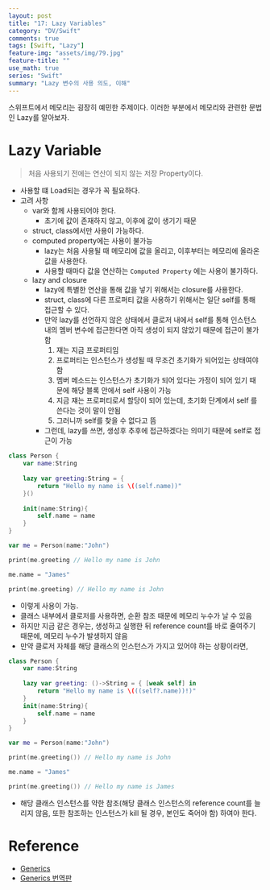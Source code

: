 ```yaml
---
layout: post
title: "17: Lazy Variables"
category: "DV/Swift"
comments: true
tags: [Swift, "Lazy"]
feature-img: "assets/img/79.jpg"
feature-title: ""
use_math: true
series: "Swift"
summary: "Lazy 변수의 사용 의도, 이해"
---
```


스위프트에서 메모리는 굉장히 예민한 주제이다. 이러한 부분에서 메모리와 관련한 문법인 Lazy를 알아보자.

# Lazy Variable

> 처음 사용되기 전에는 연산이 되지 않는 저장 Property이다.

* 사용할 떄 Load되는 경우가 꼭 필요하다.
* 고려 사항
  * var와 함께 사용되어야 한다.
    * 초기에 값이 존재하지 않고, 이후에 값이 생기기 때문
  * struct, class에서만 사용이 가능하다.
  * computed property에는 사용이 불가능
    * lazy는 처음 사용될 때 메모리에 값을 올리고, 이후부터는 메모리에 올라온 값을 사용한다.
    * 사용할 때마다 값을 연산하는 `Computed Property` 에는 사용이 불가하다.
  * lazy and closure
    * lazy에 특별한 연산을 통해 값을 넣기 위해서는 closure를 사용한다.
    * struct, class에 다른 프로퍼티 값을 사용하기 위해서는 일단 self를 통해 접근할 수 있다.
    * 만약 lazy를 선언하지 않은 상태에서 클로저 내에서 self를 통해 인스턴스내의 멤버 변수에 접근한다면 아직 생성이 되지 않았기 때문에 접근이 불가함
      1. 쟤는 지금 프로퍼티임
      2. 프로퍼티는 인스턴스가 생성될 때 무조건 초기화가 되어있는 상태여야 함
      3. 멤버 메소드는 인스턴스가 초기화가 되어 있다는 가정이 되어 있기 때문에 해당 블록 안에서 self 사용이 가능
      4. 지금 쟤는 프로퍼티로서 할당이 되어 있는데, 초기화 단계에서 self 를 쓴다는 것이 말이 안됨
      5. 그러니까 self를 찾을 수 없다고 뜸
    * 그런데, lazy를 쓰면, 생성후 추후에 접근하겠다는 의미기 때문에 self로 접근이 가능

```swift
class Person {
    var name:String
    
    lazy var greeting:String = {
        return "Hello my name is \((self.name))"
    }()
  
    init(name:String){
        self.name = name
    }
}

var me = Person(name:"John")

print(me.greeting // Hello my name is John

me.name = "James"

print(me.greeting) // Hello my name is John
```

* 이렇게 사용이 가능.
* 클래스 내부에서 클로저를 사용하면, 순환 참조 때문에 메모리 누수가 날 수 있음
* 하지만 지금 같은 경우는, 생성하고 실행한 뒤 reference count를 바로 줄여주기 때문에, 메모리 누수가 발생하지 않음
* 만약 클로저 자체를 해당 클래스의 인스턴스가 가지고 있어야 하는 상황이라면,

```swift
class Person {
    var name:String
    
    lazy var greeting: ()->String = { [weak self] in
        return "Hello my name is \(((self?.name))!)"
    }
    init(name:String){
        self.name = name
    }
}

var me = Person(name:"John")

print(me.greeting()) // Hello my name is John

me.name = "James"

print(me.greeting()) // Hello my name is James
```

* 해당 클래스 인스턴스를 약한 참조(해당 클래스 인스턴스의 reference count를 늘리지 않음, 또한 참조하는 인스턴스가 kill 될 경우, 본인도 죽어야 함) 하여야 한다.

# Reference

* [Generics](https://docs.swift.org/swift-book/LanguageGuide/Generics.html)
* [Generics 번역판](https://jusung.gitbook.io/the-swift-language-guide/language-guide/22-generics)
